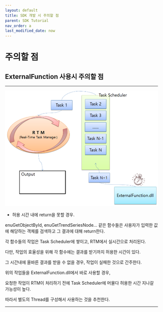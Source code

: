 ```yaml
---
layout: default
title: SDK 개발 시 주의할 점
parent: SDK Tutorial
nav_order: a
last_modified_date: now
---
```


# **주의할 점**

## ExternalFunction 사용시 주의할 점
---
![](./SDK/RTMWaring/RTM_waring.PNG)

* 허용 시간 내에 return을 못할 경우.

enuGetObjectById, enuGetTrendSeriesNode... 같은 함수들은 사용자가 입력한 값에 해당하는 객체를 검색하고 그 결과에 대해 return한다.

각 함수들의 작업은 Task Scheduler에 쌓이고, RTM에서 실시간으로 처리된다.

다만, 작업의 효율성을 위해 각 함수에는 결과를 받기까지 허용한 시간이 있다. 

그 시간내에 올바른 결과를 받을 수 없을 경우, 작업이 실패한 것으로 간주한다.

위의 작업들을 ExternalFunction.dll에서 바로 사용할 경우, 

요청한 작업이 RTM이 처리하기 전에 Task Scheduler에 머물다 허용한 시간 지나갈 가능성이 높다.

따라서 별도의 Thread를 구성해서 사용하는 것을 추천한다.

---
